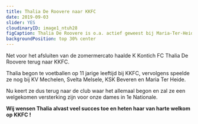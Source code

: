 ```yaml
---
title: Thalia De Roovere naar KKFC
date: 2019-09-03
slider: YES
cloudinaryID: image1_ntuh28
figCaption: Thalia De Roovere is o.a. actief geweest bij Maria-Ter-Heide
backgroundPosition: top 30% center
---
```


Net voor het afsluiten van de zomermercato haalde K Kontich FC Thalia De Roovere terug naar KKFC.

Thalia begon te voetballen op 11 jarige leeftijd bij KKFC, vervolgens speelde ze nog bij KV Mechelen, Svelta Melsele, KSK Beveren en Maria Ter Heide.

Nu keert ze dus terug naar de club waar het allemaal begon en zal ze een welgekomen versterking zijn voor onze dames in 1e Nationale.

**Wij wensen Thalia alvast veel succes toe en heten haar van harte welkom op KKFC !**
